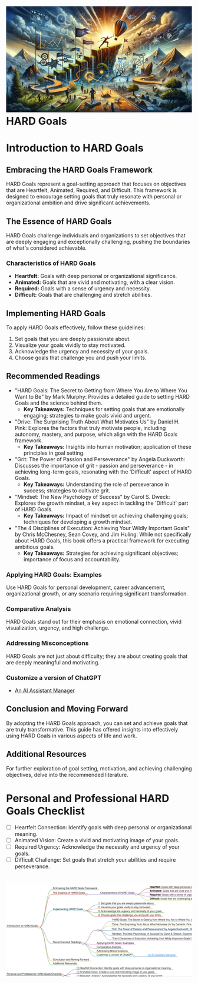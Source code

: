 
<h1><img src="hard_goals1.png">HARD Goals</h1>

# Introduction to HARD Goals

## Embracing the HARD Goals Framework
HARD Goals represent a goal-setting approach that focuses on objectives that are Heartfelt, Animated, Required, and Difficult. This framework is designed to encourage setting goals that truly resonate with personal or organizational ambition and drive significant achievements.

## The Essence of HARD Goals
HARD Goals challenge individuals and organizations to set objectives that are deeply engaging and exceptionally challenging, pushing the boundaries of what's considered achievable.

### Characteristics of HARD Goals
- **Heartfelt:** Goals with deep personal or organizational significance.
- **Animated:** Goals that are vivid and motivating, with a clear vision.
- **Required:** Goals with a sense of urgency and necessity.
- **Difficult:** Goals that are challenging and stretch abilities.

## Implementing HARD Goals
To apply HARD Goals effectively, follow these guidelines:
1. Set goals that you are deeply passionate about.
2. Visualize your goals vividly to stay motivated.
3. Acknowledge the urgency and necessity of your goals.
4. Choose goals that challenge you and push your limits.

## Recommended Readings
- "HARD Goals: The Secret to Getting from Where You Are to Where You Want to Be" by Mark Murphy: Provides a detailed guide to setting HARD Goals and the science behind them.
    - **Key Takeaways:** Techniques for setting goals that are emotionally engaging; strategies to make goals vivid and urgent.
- "Drive: The Surprising Truth About What Motivates Us" by Daniel H. Pink: Explores the factors that truly motivate people, including autonomy, mastery, and purpose, which align with the HARD Goals framework.
    - **Key Takeaways:** Insights into human motivation; application of these principles in goal setting.
- "Grit: The Power of Passion and Perseverance" by Angela Duckworth: Discusses the importance of grit - passion and perseverance - in achieving long-term goals, resonating with the 'Difficult' aspect of HARD Goals.
    - **Key Takeaways:** Understanding the role of perseverance in success; strategies to cultivate grit.
- "Mindset: The New Psychology of Success" by Carol S. Dweck: Explores the growth mindset, a key aspect in tackling the 'Difficult' part of HARD Goals.
    - **Key Takeaways:** Impact of mindset on achieving challenging goals; techniques for developing a growth mindset.
- "The 4 Disciplines of Execution: Achieving Your Wildly Important Goals" by Chris McChesney, Sean Covey, and Jim Huling: While not specifically about HARD Goals, this book offers a practical framework for executing ambitious goals.
    - **Key Takeaways:** Strategies for achieving significant objectives; importance of focus and accountability.

### Applying HARD Goals: Examples
Use HARD Goals for personal development, career advancement, organizational growth, or any scenario requiring significant transformation.

### Comparative Analysis
HARD Goals stand out for their emphasis on emotional connection, vivid visualization, urgency, and high challenge.

### Addressing Misconceptions
HARD Goals are not just about difficulty; they are about creating goals that are deeply meaningful and motivating.

### Customize a version of ChatGPT 
- [An AI Assistant Manager](https://pirahansiah.com/site/pages/ChatGPT)

## Conclusion and Moving Forward
By adopting the HARD Goals approach, you can set and achieve goals that are truly transformative. This guide has offered insights into effectively using HARD Goals in various aspects of life and work.

## Additional Resources
For further exploration of goal setting, motivation, and achieving challenging objectives, delve into the recommended literature.

# Personal and Professional HARD Goals Checklist
- [ ] Heartfelt Connection: Identify goals with deep personal or organizational meaning.
- [ ] Animated Vision: Create a vivid and motivating image of your goals.
- [ ] Required Urgency: Acknowledge the necessity and urgency of your goals.
- [ ] Difficult Challenge: Set goals that stretch your abilities and require perseverance.

<h1><img src="hard_goals_mindmap.png"></h1>
